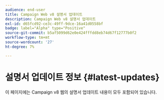 ```yaml
---
audience: end-user
title: Campaign Web v8 설명서 업데이트
description: Campaign Web v8 설명서 업데이트
exl-id: d65fcd92-ce3c-49ff-9dce-16a41d0558bf
badge: label="Alpha" type="Positive"
source-git-commit: b5af5099d62e0e424fffdd8eb74d67f12777b0f2
workflow-type: tm+mt
source-wordcount: '27'
ht-degree: 7%

---
```


# 설명서 업데이트 정보 {#latest-updates}

이 페이지에는 Campaign v8 웹의 설명서 업데이트 내용이 모두 포함되어 있습니다.
